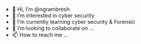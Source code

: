- 👋 Hi, I’m @ngrambresh
- 👀 I’m interested in cyber security
- 🌱 I’m currently learning cyber security & Forensic
- 💞️ I’m looking to collaborate on ...
- 📫 How to reach me ...

<!---
ngrambresh/ngrambresh is a ✨ special ✨ repository because its `README.md` (this file) appears on your GitHub profile.
You can click the Preview link to take a look at your changes.
--->
